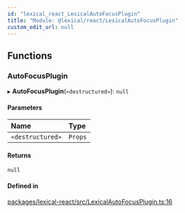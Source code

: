 ```yaml
---
id: "lexical_react_LexicalAutoFocusPlugin"
title: "Module: @lexical/react/LexicalAutoFocusPlugin"
custom_edit_url: null
---
```


## Functions

### AutoFocusPlugin

▸ **AutoFocusPlugin**(`«destructured»`): ``null``

#### Parameters

| Name | Type |
| :------ | :------ |
| `«destructured»` | `Props` |

#### Returns

``null``

#### Defined in

[packages/lexical-react/src/LexicalAutoFocusPlugin.ts:16](https://github.com/QubitPi/lexical/tree/main/packages/lexical-react/src/LexicalAutoFocusPlugin.ts#L16)
